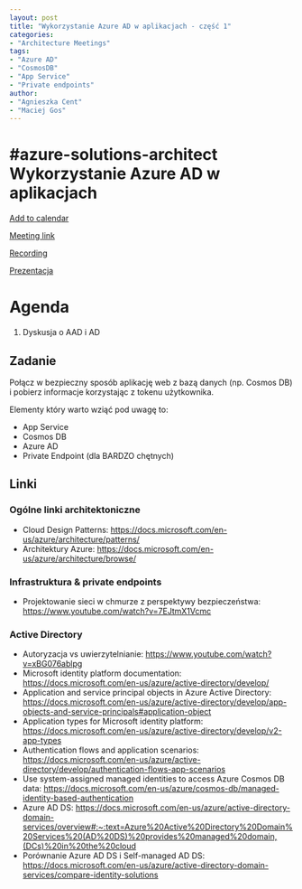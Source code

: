 ```yaml
---
layout: post
title: "Wykorzystanie Azure AD w aplikacjach - część 1"
categories:
- "Architecture Meetings"
tags:
- "Azure AD"
- "CosmosDB"
- "App Service"
- "Private endpoints"
author:
- "Agnieszka Cent"
- "Maciej Gos"
---
```


# #azure-solutions-architect Wykorzystanie Azure AD w aplikacjach

[Add to calendar](https://evt.mx/g5eQsKRs)

[Meeting link](https://bit.ly/3mI0gm0)

[Recording](https://www.youtube.com/watch?v=Wa81cuppsdg&feature=youtu.be&fbclid=IwAR1goGX_TP9rpd9LoN-U7tr7Zoap0d3A5yLy0VSRQ9tp-jmYX12pKWUzHfA)

[Prezentacja](https://www2.slideshare.net/secret/lgU9qapOYBWwEf)

# Agenda
1. Dyskusja o AAD i AD

## Zadanie
Połącz w bezpieczny sposób aplikację web z bazą danych (np. Cosmos DB) i pobierz informacje korzystając z tokenu użytkownika.

Elementy który warto wziąć pod uwagę to:
- App Service
- Cosmos DB
- Azure AD
- Private Endpoint (dla BARDZO chętnych)

## Linki

### Ogólne linki architektoniczne
- Cloud Design Patterns: https://docs.microsoft.com/en-us/azure/architecture/patterns/
- Architektury Azure: https://docs.microsoft.com/en-us/azure/architecture/browse/

### Infrastruktura & private endpoints
- Projektowanie sieci w chmurze z perspektywy bezpieczeństwa: https://www.youtube.com/watch?v=7EJtmX1Vcmc

### Active Directory
- Autoryzacja vs uwierzytelnianie: https://www.youtube.com/watch?v=xBG076ablpg
- Microsoft identity platform documentation: https://docs.microsoft.com/en-us/azure/active-directory/develop/
- Application and service principal objects in Azure Active Directory: https://docs.microsoft.com/en-us/azure/active-directory/develop/app-objects-and-service-principals#application-object
- Application types for Microsoft identity platform: https://docs.microsoft.com/en-us/azure/active-directory/develop/v2-app-types
- Authentication flows and application scenarios: https://docs.microsoft.com/en-us/azure/active-directory/develop/authentication-flows-app-scenarios
- Use system-assigned managed identities to access Azure Cosmos DB data: https://docs.microsoft.com/en-us/azure/cosmos-db/managed-identity-based-authentication
- Azure AD DS: https://docs.microsoft.com/en-us/azure/active-directory-domain-services/overview#:~:text=Azure%20Active%20Directory%20Domain%20Services%20(AD%20DS)%20provides%20managed%20domain,(DCs)%20in%20the%20cloud
- Porównanie Azure AD DS i Self-managed AD DS: https://docs.microsoft.com/en-us/azure/active-directory-domain-services/compare-identity-solutions